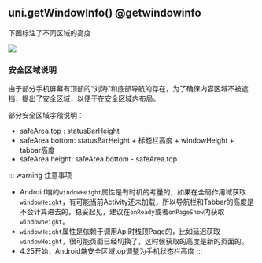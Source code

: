 ## uni.getWindowInfo() @getwindowinfo

<!-- UTSAPIJSON.getWindowInfo.description -->

<!-- UTSAPIJSON.getWindowInfo.compatibility -->

<!-- UTSAPIJSON.getWindowInfo.param -->

<!-- UTSAPIJSON.getWindowInfo.returnValue -->

下图标注了不同区域的高度

![](https://web-ext-storage.dcloud.net.cn/uni-app-x/API/getWindowInfo/size.jpg)

### 安全区域说明

由于部分手机屏幕有顶部的“刘海”和底部导航的存在，为了确保内容区域不被遮挡，提出了安全区域，以便于在安全区域内布局。

部分安全区域字段说明：

- safeArea.top : statusBarHeight
- safeArea.bottom: statusBarHeight + 标题栏高度 + windowHeight + tabbar高度
- safeArea.height: safeArea.bottom - safeArea.top

::: warning 注意事项
- Android端的`windowHeight`属性是有时机的考量的，如果在全局作用域获取`windowHeight`，有可能当前Activity还未加载，所以导航栏和Tabbar的高度是不会计算进去的，稳妥起见，建议在`onReady`或者`onPageShow`内获取`windowheight`。
- `windowHeight`属性是依赖于调用Api时栈顶Page的，比如延迟获取`windowHeight`，很可能页面已经切换了，这时候获取的高度是新的页面的。
- 4.25开始，Android端安全区域top调整为手机状态栏高度
:::

<!-- UTSAPIJSON.getWindowInfo.example -->

<!-- UTSAPIJSON.getWindowInfo.tutorial -->

<!-- UTSAPIJSON.general_type.name -->

<!-- UTSAPIJSON.general_type.param -->
